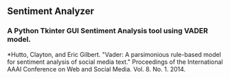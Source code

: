 ## Sentiment Analyzer
### A Python Tkinter GUI Sentiment Analysis tool using VADER model.

*Hutto, Clayton, and Eric Gilbert. "Vader: A parsimonious rule-based model for sentiment analysis of social media text." 
Proceedings of the International AAAI Conference on Web and Social Media. Vol. 8. No. 1. 2014.
